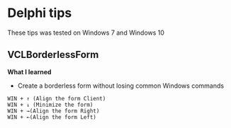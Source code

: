 # Delphi tips

These tips was tested on Windows 7 and Windows 10

## VCLBorderlessForm
**What I learned**
* Create a borderless form without losing common Windows commands

```
WIN + ↑ (Align the form Client)
WIN + ↓ (Minimize the form)
WIN + →(Align the form Right)
WIN + ←(Align the form Left)
```
